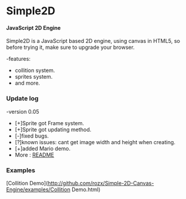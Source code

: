 Simple2D
========

#### JavaScript 2D Engine ####

Simple2D is a JavaScript based 2D engine, using canvas in HTML5, so before trying it, make sure to upgrade your browser.

-features:
* collition system.
* sprites system.
* and more.


### Update log ###

-version 0.05
* [+]Sprite got Frame system.
* [+]Sprite got updating method.
* [-]fixed bugs.
* [?]known issues: cant get image width and height when creating.
* [+]added Mario demo.
* More : <a href="README">README</a> 

### Examples ###

[Collition Demo](http://github.com/rozx/Simple-2D-Canvas-Engine/examples/Collition Demo.html)